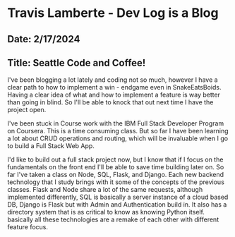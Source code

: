 # Travis Lamberte - Dev Log is a Blog

## Date: 2/17/2024

## Title: Seattle Code and Coffee!

I've been blogging a lot lately and coding not so much, however I have a clear path to how to implement a win - endgame even in SnakeEatsBoids. Having a clear idea of what and how to implement a feature is way better than going in blind. So I'll be able to knock that out next time I have the project open.

I've been stuck in Course work with the IBM Full Stack Developer Program on Coursera. This is a time consuming class. But so far I have been learning a lot about CRUD operations and routing, which will be invaluable when I go to build a Full Stack Web App.

I'd like to build out a full stack project now, but I know that if I focus on the fundamentals on the front end I'll be able to save time building later on. So far I've taken a class on Node, SQL, Flask, and Django. Each new backend technology that I study brings with it some of the concepts of the previous classes. Flask and Node share a lot of the same requests, although implemented differently, SQL is basically a server instance of a cloud based DB, Django is Flask but with Admin and Authentication build in. It also has a directory system that is as critical to know as knowing Python itself. basically all these technologies are a remake of each other with different feature focus.
